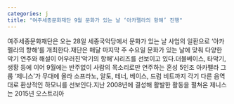 ```yaml
---
categories: j
title: "여주세종문화재단 9월 문화가 있는 날 ‘아카펠라의 항해’ 진행"
---
```

여주세종문화재단은 오는 28일 세종국악당에서 문화가 있는 날 사업의 일환으로 ‘아카펠라의 항해’를 개최한다.재단은 매달 마지막 주 수요일 문화가 있는 날에 맞춰 다양한 악기 연주와 해설이 어우러진‘악기의 항해’시리즈를 선보이고 있다.더블베이스, 타악기, 생황 등에 이어 9월에는 반주없이 사람의 목소리로만 연주하는 혼성 5인조 아카펠라 그룹 ‘제니스’가 무대에 올라 소프라노, 알토, 테너, 베이스, 드럼 비트까지 각기 다른 음역대로 환상적인 하모니를 선보인다.지난 2008년에 결성해 활발한 활동을 펼쳐온 제니스는 2015년 오스트리아